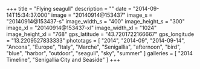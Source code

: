 +++
title = "Flying seagull"
description = ""
date = "2014-09-14T15:34:37.000"
image = "20140914@153437"
image_s = "20140914@153437-s"
image_width_s = "400"
image_height_s = "300"
image_xl = "20140914@153437-xl"
image_width_xl = "1024"
image_height_xl = "768"
gps_latitude = "43.7201722166667"
gps_longitude = "13.2209527833333"
phototags = [ "2014", "2014-09", "2014-09-14", "Ancona", "Europe", "Italy", "Marche", "Senigallia", "afternoon", "bird", "blue", "harbor", "outdoor", "seagull", "sky", "summer" ]
galleries = [ "2014 Timeline", "Senigallia City and Seaside" ]
+++
